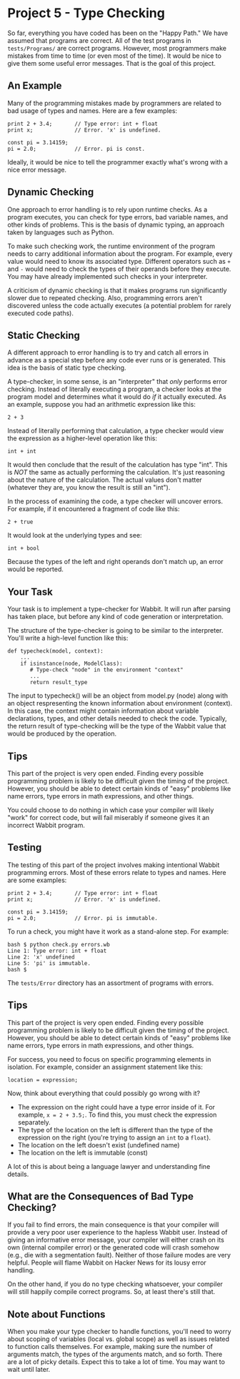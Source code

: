 # Project 5 - Type Checking

So far, everything you have coded has been on the "Happy Path."  We
have assumed that programs are correct.  All of the test programs in
`tests/Programs/` are correct programs.  However, most programmers
make mistakes from time to time (or even most of the time).  It would
be nice to give them some useful error messages.  That is the goal of
this project.

## An Example

Many of the programming mistakes made by programmers are related to
bad usage of types and names.  Here are a few examples:

```
print 2 + 3.4;       // Type error: int + float
print x;             // Error. 'x' is undefined.

const pi = 3.14159;
pi = 2.0;            // Error. pi is const.
```

Ideally, it would be nice to tell the programmer exactly what's wrong
with a nice error message.

## Dynamic Checking

One approach to error handling is to rely upon runtime checks.  As a
program executes, you can check for type errors, bad variable names,
and other kinds of problems.  This is the basis of dynamic typing, an
approach taken by languages such as Python.

To make such checking work, the runtime environment of the program
needs to carry additional information about the program.  For example,
every value would need to know its associated type.  Different
operators such as `+` and `-` would need to check the types of their
operands before they execute.  You may have already implemented such
checks in your interpreter.

A criticism of dynamic checking is that it makes programs run
significantly slower due to repeated checking.   Also, programming
errors aren't discovered unless the code actually executes (a
potential problem for rarely executed code paths).  

## Static Checking

A different approach to error handling is to try and catch all errors
in advance as a special step before any code ever runs or is
generated.  This idea is the basis of static type checking.

A type-checker, in some sense, is an "interpreter" that *only*
performs error checking.  Instead of literally executing a program, a
checker looks at the program model and determines what it would do *if* it
actually executed.  As an example, suppose you had an arithmetic
expression like this:

```
2 + 3
```

Instead of literally performing that calculation, a type checker would
view the expression as a higher-level operation like this:

```
int + int
```

It would then conclude that the result of the calculation has type "int".
This is *NOT* the same as actually performing the calculation. It's
just reasoning about the nature of the calculation. The actual values
don't matter (whatever they are, you know the result is still an "int").

In the process of examining the code, a type checker will uncover
errors.  For example, if it encountered a fragment of code like this:

```
2 + true
```

It would look at the underlying types and see:

```
int + bool
```

Because the types of the left and right operands don't match up,
an error would be reported.

## Your Task

Your task is to implement a type-checker for Wabbit.  It will
run after parsing has taken place, but before any kind of
code generation or interpretation.

The structure of the type-checker is going to be similar to the
interpreter.  You'll write a high-level function like this:

```
def typecheck(model, context):
    ...
    if isinstance(node, ModelClass):
       # Type-check "node" in the environment "context"
       ...
       return result_type
```

The input to typecheck() will be an object from model.py (node) along
with an object respresenting the known information about environment
(context).  In this case, the context might contain information about
variable declarations, types, and other details needed to check the
code.  Typically, the return result of type-checking will be the type
of the Wabbit value that would be produced by the operation.

## Tips

This part of the project is very open ended.  Finding every possible
programming problem is likely to be difficult given the timing
of the project.   However, you should be able to detect certain
kinds of "easy" problems like name errors, type errors in math
expressions, and other things.

You could choose to do nothing in which case your compiler will
likely "work" for correct code, but will fail miserably if
someone gives it an incorrect Wabbit program.

## Testing

The testing of this part of the project involves making intentional
Wabbit programming errors.  Most of these errors relate to types and
names.  Here are some examples:

```
print 2 + 3.4;       // Type error: int + float
print x;             // Error. 'x' is undefined.

const pi = 3.14159;
pi = 2.0;            // Error. pi is immutable.
```

To run a check, you might have it work as a stand-alone step. For
example:

```
bash $ python check.py errors.wb
Line 1: Type error: int + float
Line 2: 'x' undefined
Line 5: 'pi' is immutable.
bash $
```

The `tests/Error` directory has an assortment of programs with errors.

## Tips

This part of the project is very open ended.  Finding every possible
programming problem is likely to be difficult given the timing
of the project.   However, you should be able to detect certain
kinds of "easy" problems like name errors, type errors in math
expressions, and other things.

For success, you need to focus on specific programming elements in
isolation.  For example, consider an assignment statement like this:

```
location = expression;
```

Now, think about everything that could possibly go wrong with it?

* The expression on the right could have a type error inside of it.  For example, `x = 2 + 3.5;`.  To find this, you must check the expression separately.
* The type of the location on the left is different than the type of the expression on the right (you're trying to assign an `int` to a `float`).
* The location on the left doesn't exist (undefined name)
* The location on the left is immutable (const)

A lot of this is about being a language lawyer and understanding fine details.

## What are the Consequences of Bad Type Checking?

If you fail to find errors, the main consequence is that your compiler
will provide a very poor user experience to the hapless Wabbit user.
Instead of giving an informative error message, your compiler will
either crash on its own (internal compiler error) or the generated
code will crash somehow (e.g., die with a segmentation fault).
Neither of those failure modes are very helpful. People will
flame Wabbit on Hacker News for its lousy error handling.

On the other hand, if you do no type checking whatsoever, your
compiler will still happily compile correct programs.  So, at least
there's still that.

## Note about Functions

When you make your type checker to handle functions, you'll need to
worry about scoping of variables (local vs. global scope) as well
as issues related to function calls themselves.  For example, making
sure the number of arguments match, the types of the arguments match,
and so forth.  There are a lot of picky details.  Expect this to take
a lot of time.  You may want to wait until later.



